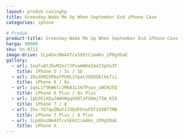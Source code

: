 ```yaml
---
layout: produk-casinghp
title: Greenday-Wake Me Up When September End iPhone Case
categories: iphone

# Produk
product-title: Greenday-Wake Me Up When September End iPhone Case
harga: 90000
sku: hn-0712
image-drive: 1Lp4OxzNm4XTcxSE6tCim4Kn_iP0gVDaE
gallery:
  - url: 1eqfuAtJ6vMZez7JPvwmWOmIA4Z3pXa3T
    title: iPhone 5 / 5s / SE
  - url: 1Ru3bM2VRbaYPUOL1YpeLVUEDOklkk7ii
    title: iPhone 6 / 6s
  - url: 1qxL1f5KW6lcJMkB1LS6fPvpx_uWCH25Q
    title: iPhone 6 Plus / 6s Plus
  - url: 1pOZGiHZaJAWVWgqVOOl1FG0mjT5W_AI0
    title: iPhone 7 / 8
  - url: 1ho-Y67qwZNah133DdFbtwFDT1X98ffMB
    title: iPhone 7 Plus / 8 Plus
  - url: 1Lp4OxzNm4XTcxSE6tCim4Kn_iP0gVDaE
    title: iPhone X
---
```

